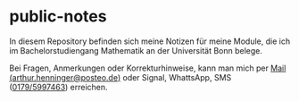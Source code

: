 # public-notes

In diesem Repository befinden sich meine Notizen für meine Module, die ich im Bachelorstudiengang Mathematik an der Universität Bonn belege.

Bei Fragen, Anmerkungen oder Korrekturhinweise, kann man mich per [Mail (arthur.henninger@posteo.de)](mailto:arthur.henninger@posteo.de) oder Signal, WhattsApp, SMS ([0179/5997463](tel:+491795997463)) erreichen.